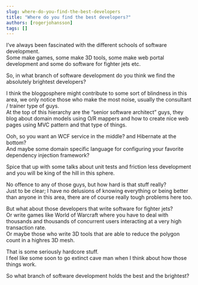 ```yaml
---
slug: where-do-you-find-the-best-developers
title: "Where do you find the best developers?"
authors: [rogerjohansson]
tags: []
---
```

I’ve always been fascinated with the different schools of software development.  
Some make games, some make 3D tools, some make web portal development and some do software for fighter jets etc.

<!-- truncate -->

So, in what branch of software development do you think we find the absolutely brightest developers?

I think the bloggosphere might contribute to some sort of blindness in this area, we only notice those who make the most noise, usually the consultant / trainer type of guys.  
At the top of this hierarchy are the “senior software architect” guys, they blog about domain models using O/R mappers and how to create nice web pages using MVC pattern and that type of things.

Ooh, so you want an WCF service in the middle? and Hibernate at the bottom?  
And maybe some domain specific language for configuring your favorite dependency injection framework?

Spice that up with some talks about unit tests and friction less development and you will be king of the hill in this sphere.

No offence to any of those guys, but how hard is that stuff really?  
Just to be clear; I have no delusions of knowing everything or being better than anyone in this area, there are of course really tough problems here too.

But what about those developers that write software for fighter jets?  
Or write games like World of Warcraft where you have to deal with thousands and thousands of concurrent users interacting at a very high transaction rate.  
Or maybe those who write 3D tools that are able to reduce the polygon count in a highres 3D mesh.

That is some seriously hardcore stuff.  
I feel like some soon to go extinct cave man when I think about how those things work.

So what branch of software development holds the best and the brightest?

